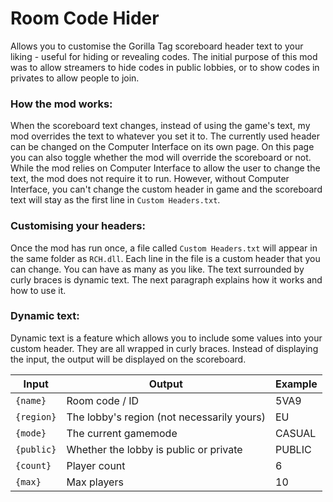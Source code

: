 # Room Code Hider
Allows you to customise the Gorilla Tag scoreboard header text to your liking - useful for hiding or revealing codes.
The initial purpose of this mod was to allow streamers to hide codes in public lobbies, or to show codes in privates to allow people to join.

### How the mod works:
When the scoreboard text changes, instead of using the game's text, my mod overrides the text to whatever you set it to. The currently used header can be changed on the Computer Interface on its own page. On this page you can also toggle whether the mod will override the scoreboard or not. While the mod relies on Computer Interface to allow the user to change the text, the mod does not require it to run. However, without Computer Interface, you can't change the custom header in game and the scoreboard text will stay as the first line in `Custom Headers.txt`.

### Customising your headers:
Once the mod has run once, a file called `Custom Headers.txt` will appear in the same folder as `RCH.dll`. Each line in the file is a custom header that you can change. You can have as many as you like. The text surrounded by curly braces is dynamic text. The next paragraph explains how it works and how to use it.


### Dynamic text:
Dynamic text is a feature which allows you to include some values into your custom header. They are all wrapped in curly braces. Instead of displaying the input, the output will be displayed on the scoreboard.

| Input | Output | Example |
| ------------- | ------------- | ------------- |
| `{name}` | Room code / ID | 5VA9 |
| `{region}` | The lobby's region (not necessarily yours) | EU |
| `{mode}` | The current gamemode | CASUAL |
| `{public}` | Whether the lobby is public or private | PUBLIC |
| `{count}` | Player count | 6 |
| `{max}` | Max players | 10 |
